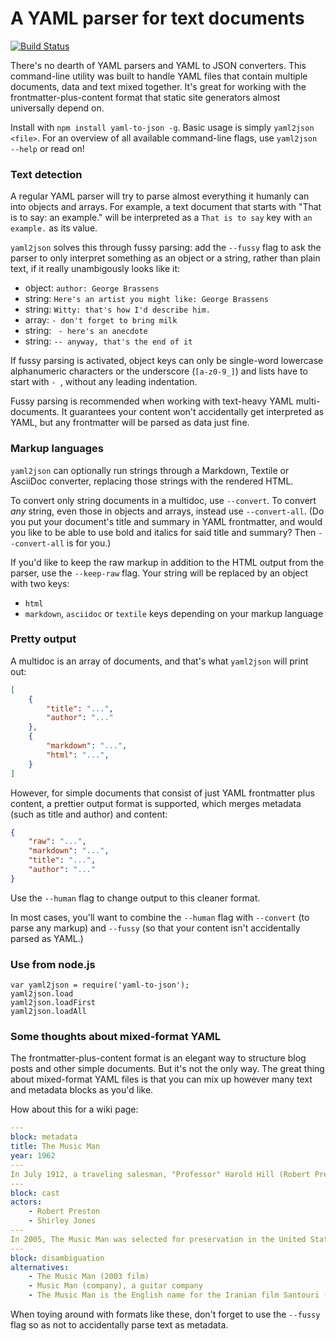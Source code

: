 # A YAML parser for text documents

[![Build Status](https://travis-ci.org/stdbrouw/yaml2json.svg)](https://travis-ci.org/stdbrouw/yaml2json)

There's no dearth of YAML parsers and YAML to JSON converters. This command-line utility was built to handle YAML files that contain multiple documents, data and text mixed together. It's great for working with the frontmatter-plus-content format that static site generators almost universally depend on.

Install with `npm install yaml-to-json -g`. Basic usage is simply `yaml2json <file>`. For an overview of all available command-line flags, use `yaml2json --help` or read on!

### Text detection

A regular YAML parser will try to parse almost everything it humanly can into objects and arrays. For example, a text document that starts with "That is to say: an example." will be interpreted as a `That is to say` key with `an example.` as its value.

`yaml2json` solves this through fussy parsing: add the `--fussy` flag to ask the parser to only interpret something as an object or a string, rather than plain text, if it really unambigously looks like it: 

* object: `author: George Brassens`
* string: `Here's an artist you might like: George Brassens`
* string: `Witty: that's how I'd describe him.`
* array: `- don't forget to bring milk`
* string: ` - here's an anecdote`
* string: `-- anyway, that's the end of it`

If fussy parsing is activated, object keys can only be single-word lowercase alphanumeric characters or the underscore (`[a-z0-9_]`) and lists have to start with `- `, without any leading indentation.

Fussy parsing is recommended when working with text-heavy YAML multi-documents. It guarantees your content won't accidentally get interpreted as YAML, but any frontmatter will be parsed as data just fine.

### Markup languages

`yaml2json` can optionally run strings through a Markdown, Textile or AsciiDoc converter, replacing those strings with the rendered HTML.

To convert only string documents in a multidoc, use `--convert`. To convert _any_ string, even those in objects and arrays, instead use `--convert-all`. (Do you put your document's title and summary in YAML frontmatter, and would you like to be able to use bold and italics for said title and summary? Then `--convert-all` is for you.)

If you'd like to keep the raw markup in addition to the HTML output from the parser, use the `--keep-raw` flag. Your string will be replaced by an object with two keys: 

* `html`
* `markdown`, `asciidoc` or `textile` keys depending on your markup language

### Pretty output

A multidoc is an array of documents, and that's what `yaml2json` will print out:

```json
[
    {
        "title": "...", 
        "author": "..."
    }, 
    {
        "markdown": "...", 
        "html": "...", 
    }
]
```

However, for simple documents that consist of just YAML frontmatter plus content, a prettier output format is supported, which merges metadata (such as title and author) and content: 

```json
{
    "raw": "...", 
    "markdown": "...", 
    "title": "...", 
    "author": "..."
}
```

Use the `--human` flag to change output to this cleaner format.

In most cases, you'll want to combine the `--human` flag with `--convert` (to parse any markup) and `--fussy` (so that your content isn't accidentally parsed as YAML.)

### Use from node.js

    var yaml2json = require('yaml-to-json');
    yaml2json.load
    yaml2json.loadFirst
    yaml2json.loadAll

### Some thoughts about mixed-format YAML

The frontmatter-plus-content format is an elegant way to structure blog posts and other simple documents. But it's not the only way. The great thing about mixed-format YAML files is that you can mix up however many text and metadata blocks as you'd like.

How about this for a wiki page:

```yaml
---
block: metadata
title: The Music Man
year: 1962
---
In July 1912, a traveling salesman, "Professor" Harold Hill (Robert Preston), arrives in the fictional location of River City, Iowa, intrigued by the challenge of swindling the famously stubborn natives of Iowa.
---
block: cast
actors:
    - Robert Preston
    - Shirley Jones
---
In 2005, The Music Man was selected for preservation in the United States National Film Registry by the Library of Congress as being "culturally, historically, or aesthetically significant".
---
block: disambiguation
alternatives:
    - The Music Man (2003 film)
    - Music Man (company), a guitar company
    - The Music Man is the English name for the Iranian film Santouri (film)
```

When toying around with formats like these, don't forget to use the `--fussy` flag so as not to accidentally parse text as metadata.
